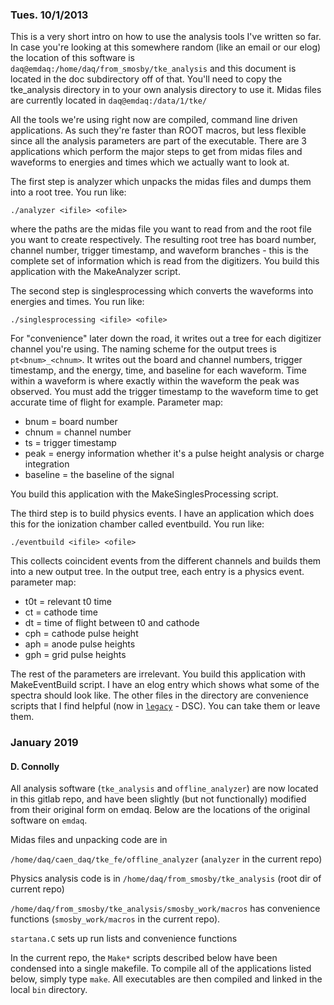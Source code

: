 ### Tues. 10/1/2013

This is a very short intro on how to use the analysis tools I've written so far. In case you're looking at this somewhere random (like an email or our elog) the location of this software is `daq@emdaq:/home/daq/from_smosby/tke_analysis` and this document is located in the doc subdirectory off of that. You'll need to copy the tke_analysis directory in to your own analysis directory to use it. Midas files are currently located in `daq@emdaq:/data/1/tke/`

All the tools we're using right now are compiled, command line driven applications. As such they're faster than ROOT macros, but less flexible since all the analysis parameters are part of the executable. There are 3 applications which perform the major steps to get from midas files and waveforms to energies and times which we actually want to look at.

The first step is analyzer which unpacks the midas files and dumps them into a root tree. You run like: 

`./analyzer <ifile> <ofile>`

where the paths are the midas file you want to read from and the root file you want to create respectively. The resulting root tree has board number, channel number, trigger timestamp, and waveform branches - this is the complete set of information which is read from the digitizers. You build this application with the MakeAnalyzer script.

The second step is singlesprocessing which converts the waveforms into energies and times. You run like: 

`./singlesprocessing <ifile> <ofile>`

For "convenience" later down the road, it writes out a tree for each digitizer channel you're using. The naming scheme for the output trees is `pt<bnum>_<chnum>`. It writes out the board and channel numbers, trigger timestamp, and the energy, time, and baseline for each waveform. Time within a waveform is where exactly within the waveform the peak was observed. You must add the trigger timestamp to the waveform time to get accurate time of flight for example. Parameter map:

- bnum     = board number
- chnum    = channel number
- ts       = trigger timestamp
- peak     = energy information whether it's a pulse height analysis or charge integration
- baseline = the baseline of the signal

You build this application with the MakeSinglesProcessing script.

The third step is to build physics events. I have an application which does this for the ionization chamber called eventbuild. You run like: 

`./eventbuild <ifile> <ofile>` 

This collects coincident events from the different channels and builds them into a new output tree. In the output tree, each entry is a physics event. parameter map:

- t0t = relevant t0 time
- ct  = cathode time
- dt  = time of flight between t0 and cathode
- cph = cathode pulse height
- aph = anode pulse heights
- gph = grid pulse heights

The rest of the parameters are irrelevant. You build this application with MakeEventBuild script. I have an elog entry which shows what some of the spectra should look like. The other files in the directory are convenience scripts that I find helpful (now in [`legacy`](./legacy/smosby_work) - DSC). You can take them or leave them.

### January 2019
#### D. Connolly

All analysis software (`tke_analysis` and `offline_analyzer`) are now located in this gitlab repo, and have been slightly (but not functionally) modified from their original form on emdaq. Below are the locations of the original software on `emdaq`.

Midas files and unpacking code are in

`/home/daq/caen_daq/tke_fe/offline_analyzer` (`analyzer` in the current repo)

Physics analysis code is in `/home/daq/from_smosby/tke_analysis` (root dir of current repo)

`/home/daq/from_smosby/tke_analysis/smosby_work/macros` has convenience functions (`smosby_work/macros` in the current repo).

`startana.C` sets up run lists and convenience functions

In the current repo, the `Make*` scripts described below have been condensed into a single makefile. To compile all of the applications listed below, simply type `make`. All executables are then compiled and linked in the local `bin` directory.


